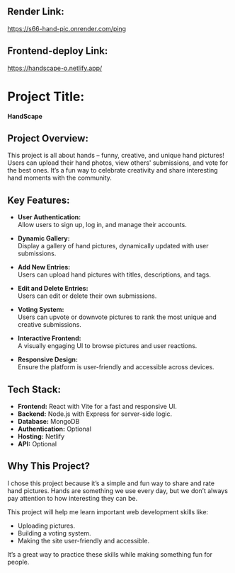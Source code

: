 ## Render Link:
https://s66-hand-pic.onrender.com/ping

## Frontend-deploy Link:
https://handscape-o.netlify.app/

# Project Title:  
**HandScape**

## Project Overview:  
This project is all about hands – funny, creative, and unique hand pictures! Users can upload their hand photos, view others' submissions, and vote for the best ones. It’s a fun way to celebrate creativity and share interesting hand moments with the community.

## Key Features:  
- **User Authentication:**  
  Allow users to sign up, log in, and manage their accounts.  

- **Dynamic Gallery:**  
  Display a gallery of hand pictures, dynamically updated with user submissions.  

- **Add New Entries:**  
  Users can upload hand pictures with titles, descriptions, and tags.  

- **Edit and Delete Entries:**  
  Users can edit or delete their own submissions.  

- **Voting System:**  
  Users can upvote or downvote pictures to rank the most unique and creative submissions.  

- **Interactive Frontend:**  
  A visually engaging UI to browse pictures and user reactions.  

- **Responsive Design:**  
  Ensure the platform is user-friendly and accessible across devices.  

## Tech Stack:  
- **Frontend:** React with Vite for a fast and responsive UI.  
- **Backend:** Node.js with Express for server-side logic.  
- **Database:** MongoDB  
- **Authentication:** Optional  
- **Hosting:** Netlify  
- **API:** Optional  

## Why This Project?  
I chose this project because it’s a simple and fun way to share and rate hand pictures. Hands are something we use every day, but we don’t always pay attention to how interesting they can be.  

This project will help me learn important web development skills like:  
- Uploading pictures.  
- Building a voting system.  
- Making the site user-friendly and accessible.  

It’s a great way to practice these skills while making something fun for people.
